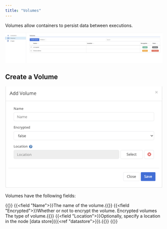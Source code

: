 ```yaml
---
title: "Volumes"
---
```


Volumes allow containers to persist data between executions.

![Container Volumes](volumes.png)

## Create a Volume

![Add Volume Modal](add-volume.png)

Volumes have the following fields:

{{<fields>}}
{{<field "Name">}}The name of the volume.{{</field>}}
{{<field "Encrypted">}}Whether or not to encrypt the volume. Encrypted volumes The type of volume.{{</field>}}
{{<field "Location">}}Optionally, specify a location in the node [data store]({{<ref "datastore">}}).{{</field>}}
{{</fields>}}
